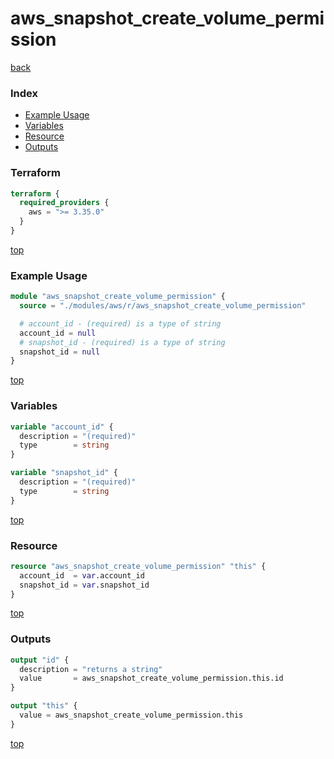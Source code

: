 # aws_snapshot_create_volume_permission

[back](../aws.md)

### Index

- [Example Usage](#example-usage)
- [Variables](#variables)
- [Resource](#resource)
- [Outputs](#outputs)

### Terraform

```terraform
terraform {
  required_providers {
    aws = ">= 3.35.0"
  }
}
```

[top](#index)

### Example Usage

```terraform
module "aws_snapshot_create_volume_permission" {
  source = "./modules/aws/r/aws_snapshot_create_volume_permission"

  # account_id - (required) is a type of string
  account_id = null
  # snapshot_id - (required) is a type of string
  snapshot_id = null
}
```

[top](#index)

### Variables

```terraform
variable "account_id" {
  description = "(required)"
  type        = string
}

variable "snapshot_id" {
  description = "(required)"
  type        = string
}
```

[top](#index)

### Resource

```terraform
resource "aws_snapshot_create_volume_permission" "this" {
  account_id  = var.account_id
  snapshot_id = var.snapshot_id
}
```

[top](#index)

### Outputs

```terraform
output "id" {
  description = "returns a string"
  value       = aws_snapshot_create_volume_permission.this.id
}

output "this" {
  value = aws_snapshot_create_volume_permission.this
}
```

[top](#index)